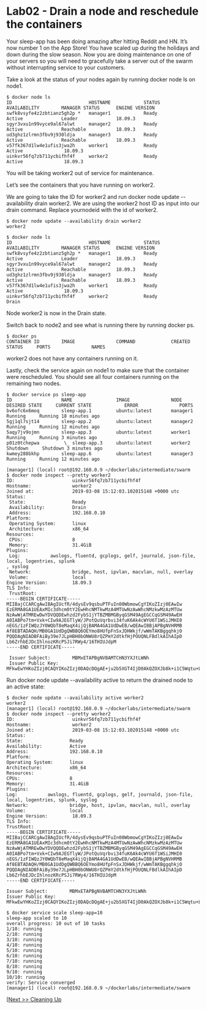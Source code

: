 # Lab02 - Drain a node and reschedule the containers

Your sleep-app has been doing amazing after hitting Reddit and HN. It’s now number 1 on the App Store! You have scaled up during the holidays and down during the slow season. Now you are doing maintenance on one of your servers so you will need to gracefully take a server out of the swarm without interrupting service to your customers.

Take a look at the status of your nodes again by running docker node ls on node1.

```
$ docker node ls
ID                            HOSTNAME            STATUS              AVAILABILITY        MANAGER STATUS      ENGINE VERSION
swfk8vsyfe4z2zbtianz5gh2p *   manager1            Ready               Active              Leader              18.09.3
sgyr3vxu1n99vyce9al67alwt     manager2            Ready               Active              Reachable           18.09.3
ud3ghz1zlrmn3fbv9j930ldja     manager3            Ready               Active              Reachable           18.09.3
v57fk367d1lw4e1ufis3jwa2h     worker1             Ready               Active               18.09.3
uinkvr56fq7zb711ycbifhf4f     worker2             Ready               Active               18.09.3
```

You will be taking worker2 out of service for maintenance.

Let’s see the containers that you have running on worker2.

We are going to take the ID for worker2 and run docker node update --availability drain worker2. 
We are using the worker2 host ID as input into our drain command. Replace yournodeid with the id of worker2.

```
$ docker node update --availability drain worker2
worker2
```

```
$ docker node ls
ID                            HOSTNAME            STATUS              AVAILABILITY        MANAGER STATUS      ENGINE VERSION
swfk8vsyfe4z2zbtianz5gh2p *   manager1            Ready               Active              Leader              18.09.3
sgyr3vxu1n99vyce9al67alwt     manager2            Ready               Active              Reachable           18.09.3
ud3ghz1zlrmn3fbv9j930ldja     manager3            Ready               Active              Reachable           18.09.3
v57fk367d1lw4e1ufis3jwa2h     worker1             Ready               Active               18.09.3
uinkvr56fq7zb711ycbifhf4f     worker2             Ready               Drain
```


Node worker2 is now in the Drain state.

Switch back to node2 and see what is running there by running docker ps.

```
$ docker ps
CONTAINER ID        IMAGE               COMMAND             CREATED             STATUS     PORTS               NAMES
```

worker2 does not have any containers running on it.

Lastly, check the service again on node1 to make sure that the container were rescheduled. 
You should see all four containers running on the remaining two nodes.

```
$ docker service ps sleep-app
ID                  NAME                IMAGE               NODE                DESIRED STATE     CURRENT STATE            ERROR               PORTS
bv6ofc6x6moq        sleep-app.1         ubuntu:latest       manager1            Running     Running 18 minutes ago
5gj1ql7sjt14        sleep-app.2         ubuntu:latest       manager2            Running     Running 12 minutes ago
5aqy7jv9ojmn        sleep-app.3         ubuntu:latest       worker1             Running     Running 3 minutes ago
p01z0tchepwa         \_ sleep-app.3     ubuntu:latest       worker2             Shutdown     Shutdown 3 minutes ago
kwmey288bkhp        sleep-app.6         ubuntu:latest       manager3            Running     Running 12 minutes ago
```

```
[manager1] (local) root@192.168.0.9 ~/dockerlabs/intermediate/swarm
$ docker node inspect --pretty worker2
ID:                     uinkvr56fq7zb711ycbifhf4f
Hostname:               worker2
Joined at:              2019-03-08 15:12:03.102015148 +0000 utc
Status:
 State:                 Ready
 Availability:          Drain
 Address:               192.168.0.10
Platform:
 Operating System:      linux
 Architecture:          x86_64
Resources:
 CPUs:                  8
 Memory:                31.4GiB
Plugins:
 Log:           awslogs, fluentd, gcplogs, gelf, journald, json-file, local, logentries, splunk
, syslog
 Network:               bridge, host, ipvlan, macvlan, null, overlay
 Volume:                local
Engine Version:         18.09.3
TLS Info:
 TrustRoot:
-----BEGIN CERTIFICATE-----
MIIBajCCARCgAwIBAgIUcfR/4dysEv9qsbuPTFuIn00WbmowCgYIKoZIzj0EAwIw
EzERMA8GA1UEAxMIc3dhcm0tY2EwHhcNMTkwMzA4MTUwNzAwWhcNMzkwMzAzMTUw
NzAwWjATMREwDwYDVQQDEwhzd2FybS1jYTBZMBMGByqGSM49AgEGCCqGSM49AwEH
A0IABPo7tm+Vxk+CIw9AJEGTlyW/JPotQuVqrbvi34fuK6Ak4cWYU6T1WSiJMHI0
nEGS/1zFIWQzJY0WQbT8eMaqX4ijQjBAMA4GA1UdDwEB/wQEAwIBBjAPBgNVHRMB
Af8EBTADAQH/MB0GA1UdDgQWBBQ6OEYmo8HUfpFnSxJDHWkjf/wWmTAKBggqhkjO
PQQDAgNIADBFAiBy39e7JLpHBH0bONWU8rQZPmY2dtkfHjPOUQNLFBdlkAIhAIpD
Lb6ZrhbEJDcIhlnozKRcPSJi7RWy4/16THIUJdpM
-----END CERTIFICATE-----

 Issuer Subject:        MBMxETAPBgNVBAMTCHN3YXJtLWNh
 Issuer Public Key:     MFkwEwYHKoZIzj0CAQYIKoZIzj0DAQcDQgAE+ju2b5XGT4IjD0AkQZOXJb8k+i1C5Wqtu+Lfh+4roCThxZhTpPVZKIkwcjScQZL/XMUhZDMljRZBtPx4xqpfiA==
 ```
 
 Run docker node update --availability active <NODE-ID> to return the drained node to an active state:
 
 ```
 $ docker node update --availability active worker2
worker2
[manager1] (local) root@192.168.0.9 ~/dockerlabs/intermediate/swarm
$ docker node inspect --pretty worker2
ID:                     uinkvr56fq7zb711ycbifhf4f
Hostname:               worker2
Joined at:              2019-03-08 15:12:03.102015148 +0000 utc
Status:
 State:                 Ready
 Availability:          Active
 Address:               192.168.0.10
Platform:
 Operating System:      linux
 Architecture:          x86_64
Resources:
 CPUs:                  8
 Memory:                31.4GiB
Plugins:
 Log:           awslogs, fluentd, gcplogs, gelf, journald, json-file, local, logentries, splunk, syslog
 Network:               bridge, host, ipvlan, macvlan, null, overlay
 Volume:                local
Engine Version:         18.09.3
TLS Info:
 TrustRoot:
-----BEGIN CERTIFICATE-----
MIIBajCCARCgAwIBAgIUcfR/4dysEv9qsbuPTFuIn00WbmowCgYIKoZIzj0EAwIw
EzERMA8GA1UEAxMIc3dhcm0tY2EwHhcNMTkwMzA4MTUwNzAwWhcNMzkwMzAzMTUw
NzAwWjATMREwDwYDVQQDEwhzd2FybS1jYTBZMBMGByqGSM49AgEGCCqGSM49AwEH
A0IABPo7tm+Vxk+CIw9AJEGTlyW/JPotQuVqrbvi34fuK6Ak4cWYU6T1WSiJMHI0
nEGS/1zFIWQzJY0WQbT8eMaqX4ijQjBAMA4GA1UdDwEB/wQEAwIBBjAPBgNVHRMB
Af8EBTADAQH/MB0GA1UdDgQWBBQ6OEYmo8HUfpFnSxJDHWkjf/wWmTAKBggqhkjO
PQQDAgNIADBFAiBy39e7JLpHBH0bONWU8rQZPmY2dtkfHjPOUQNLFBdlkAIhAIpD
Lb6ZrhbEJDcIhlnozKRcPSJi7RWy4/16THIUJdpM
-----END CERTIFICATE-----

 Issuer Subject:        MBMxETAPBgNVBAMTCHN3YXJtLWNh
 Issuer Public Key:     MFkwEwYHKoZIzj0CAQYIKoZIzj0DAQcDQgAE+ju2b5XGT4IjD0AkQZOXJb8k+i1C5Wqtu+Lfh+4roCThxZhTpPVZKIkwcjScQZL/XMUhZDMljRZBtPx4xqpfiA==
 ```
 
 ```
 $ docker service scale sleep-app=10
sleep-app scaled to 10
overall progress: 10 out of 10 tasks
1/10: running
2/10: running
3/10: running
4/10: running
5/10: running
6/10: running
7/10: running
8/10: running
9/10: running
10/10: running
verify: Service converged
[manager1] (local) root@192.168.0.9 ~/dockerlabs/intermediate/swarm
```

[[Next >> Cleaning Up](https://github.com/collabnix/dockerlabs/blob/master/intermediate/swarm/lab03-cleaning-up.md)
